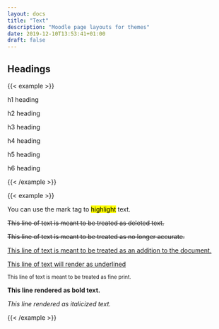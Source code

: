 ```yaml
---
layout: docs
title: "Text"
description: "Moodle page layouts for themes"
date: 2019-12-10T13:53:41+01:00
draft: false
---
```


## Headings

{{< example >}}
<p class="h1">h1 heading</p>
<p class="h2">h2 heading</p>
<p class="h3">h3 heading</p>
<p class="h4">h4 heading</p>
<p class="h5">h5 heading</p>
<p class="h6">h6 heading</p>
{{< /example >}}

{{< example >}}
<p>You can use the mark tag to <mark>highlight</mark> text.</p>
<p><del>This line of text is meant to be treated as deleted text.</del></p>
<p><s>This line of text is meant to be treated as no longer accurate.</s></p>
<p><ins>This line of text is meant to be treated as an addition to the document.</ins></p>
<p><u>This line of text will render as underlined</u></p>
<p><small>This line of text is meant to be treated as fine print.</small></p>
<p><strong>This line rendered as bold text.</strong></p>
<p><em>This line rendered as italicized text.</em></p>
{{< /example >}}